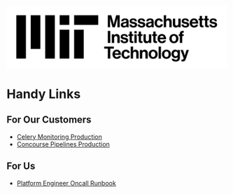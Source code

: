 ![MIT Logo 3 Line Black](/images/mit_lockup_std-three-line_rgb_black.png)

# Handy Links

## For Our Customers
- [Celery Monitoring Production](https://celery-monitoring.odl.mit.edu/)
- [Concourse Pipelines Production](https://cicd.odl.mit.edu/)

## For Us
- [Platform Engineer Oncall Runbook](runbooks/oncall.md)
